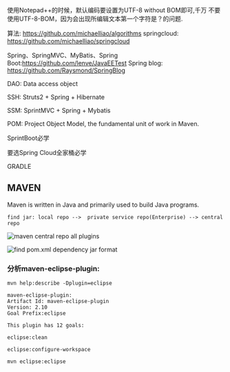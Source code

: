 使用Notepad++的时候，默认编码要设置为UTF-8 without BOM即可,千万
不要使用UTF-8-BOM，因为会出现所编辑文本第一个字符是？的问题.

算法: https://github.com/michaelliao/algorithms
springcloud: https://github.com/michaelliao/springcloud

Spring、SpringMVC、MyBatis、Spring Boot:https://github.com/lenve/JavaEETest
Spring blog: https://github.com/Raysmond/SpringBlog

DAO: Data access object

SSH: Struts2 + Spring + Hibernate

SSM: SprintMVC + Spring + Mybatis

POM: Project Object Model, the fundamental unit of work in Maven.

SprintBoot必学

要选Spring Cloud全家桶必学

GRADLE

## MAVEN

Maven is written in Java and primarily used to build Java programs.

`find jar: local repo -->  private service repo(Enterprise) --> central repo`

![maven central repo all plugins](https://repo.maven.apache.org/maven2/org/apache/maven/plugins/)

![find pom.xml dependency jar format](http://mvnrepository.com/)

### 分析maven-eclipse-plugin:

```shell
mvn help:describe -Dplugin=eclipse

maven-eclipse-plugin:
Artifact Id: maven-eclipse-plugin
Version: 2.10
Goal Prefix:eclipse

This plugin has 12 goals:

eclipse:clean

eclipse:configure-workspace

mvn eclipse:eclipse
```